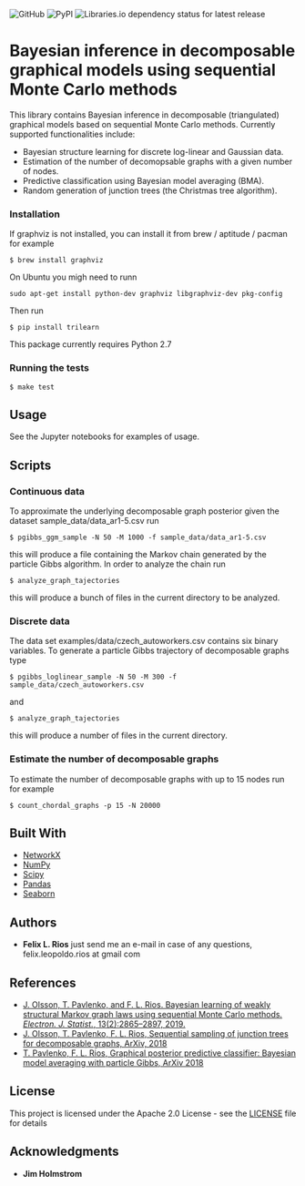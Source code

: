 ![GitHub](https://img.shields.io/github/license/felixleopoldo/trilearn)
![PyPI](https://img.shields.io/pypi/v/trilearn)
![Libraries.io dependency status for latest release](https://img.shields.io/librariesio/release/pypi/trilearn)

# Bayesian inference in decomposable graphical models using sequential Monte Carlo methods
This library contains Bayesian inference in decomposable (triangulated) graphical models based on sequential Monte Carlo methods.
Currently supported functionalities include:

- Bayesian structure learning for discrete log-linear and Gaussian data.
- Estimation of the number of decomopsable graphs with a given number of nodes.
- Predictive classification using Bayesian model averaging (BMA).
- Random generation of junction trees (the Christmas tree algorithm).

### Installation

If graphviz is not installed, you can install it from brew / aptitude / pacman for example
```
$ brew install graphviz
```
On Ubuntu you migh need to runn
```
sudo apt-get install python-dev graphviz libgraphviz-dev pkg-config
```

Then run
```
$ pip install trilearn
```
This package currently requires Python 2.7
### Running the tests

```
$ make test
```
## Usage
See the Jupyter notebooks for examples of usage.


## Scripts
### Continuous data
To approximate the underlying decomposable graph posterior given the dataset sample_data/data_ar1-5.csv run
```
$ pgibbs_ggm_sample -N 50 -M 1000 -f sample_data/data_ar1-5.csv
```
this will produce a file containing the Markov chain generated by the particle Gibbs algorithm. 
In order to analyze the chain run
```
$ analyze_graph_tajectories
```
this will produce a bunch of files in the current directory to be analyzed.

### Discrete data
The data set examples/data/czech_autoworkers.csv contains six binary variables.
To generate a particle Gibbs trajectory of decomposable graphs type
```
$ pgibbs_loglinear_sample -N 50 -M 300 -f sample_data/czech_autoworkers.csv
```
and
```
$ analyze_graph_tajectories
```
this will produce a number of files in the current directory.

### Estimate the number of decomposable graphs
To estimate the number of decomposable graphs with up to 15 nodes run for example
```
$ count_chordal_graphs -p 15 -N 20000
```
## Built With

* [NetworkX](https://networkx.github.io/documentation/stable/index.html)
* [NumPy](https://docs.scipy.org/doc/)
* [Scipy](https://docs.scipy.org/doc/)
* [Pandas](http://pandas.pydata.org/pandas-docs/stable/)
* [Seaborn](https://seaborn.pydata.org/api.html)
## Authors

* **Felix L. Rios** just send me an e-mail in case of any questions, felix.leopoldo.rios at gmail com 

## References
* [J. Olsson, T. Pavlenko, and F. L. Rios. Bayesian learning of weakly structural Markov graph laws using sequential Monte Carlo methods. *Electron. J. Statist.*, 13(2):2865–2897, 2019.](https://projecteuclid.org/euclid.ejs/1567065622)
* [J. Olsson, T. Pavlenko, F. L. Rios, Sequential sampling of junction trees for decomposable graphs,
 ArXiv, 2018](https://arxiv.org/abs/1806.00584)
* [T. Pavlenko, F. L. Rios, Graphical posterior predictive classifier: Bayesian model averaging with particle Gibbs, ArXiv 2018](https://arxiv.org/abs/1707.06792)

## License

This project is licensed under the Apache 2.0 License - see the [LICENSE](LICENSE) file for details

## Acknowledgments

* **Jim Holmstrom**
